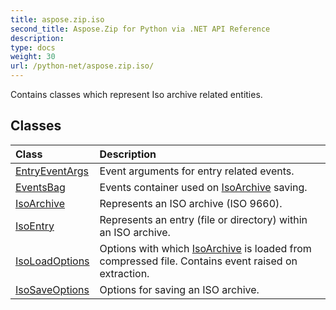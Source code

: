 ```yaml
---
title: aspose.zip.iso
second_title: Aspose.Zip for Python via .NET API Reference
description: 
type: docs
weight: 30
url: /python-net/aspose.zip.iso/
---
```



Contains classes which represent Iso archive related entities.

## Classes
| Class | Description |
| :- | :- |
|[EntryEventArgs](/zip/python-net/aspose.zip.iso/entryeventargs/)|Event arguments for entry related events.|
|[EventsBag](/zip/python-net/aspose.zip.iso/eventsbag/)|Events container used on [IsoArchive](/zip/python-net/aspose.zip.iso/isoarchive/) saving.|
|[IsoArchive](/zip/python-net/aspose.zip.iso/isoarchive/)|Represents an ISO archive (ISO 9660).|
|[IsoEntry](/zip/python-net/aspose.zip.iso/isoentry/)|Represents an entry (file or directory) within an ISO archive.|
|[IsoLoadOptions](/zip/python-net/aspose.zip.iso/isoloadoptions/)|Options with which [IsoArchive](/zip/python-net/aspose.zip.iso/isoarchive/) is loaded from compressed file. Contains event raised on extraction.|
|[IsoSaveOptions](/zip/python-net/aspose.zip.iso/isosaveoptions/)|Options for saving an ISO archive.|
